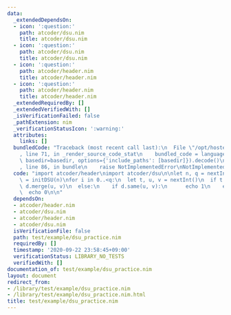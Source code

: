 ```yaml
---
data:
  _extendedDependsOn:
  - icon: ':question:'
    path: atcoder/dsu.nim
    title: atcoder/dsu.nim
  - icon: ':question:'
    path: atcoder/dsu.nim
    title: atcoder/dsu.nim
  - icon: ':question:'
    path: atcoder/header.nim
    title: atcoder/header.nim
  - icon: ':question:'
    path: atcoder/header.nim
    title: atcoder/header.nim
  _extendedRequiredBy: []
  _extendedVerifiedWith: []
  _isVerificationFailed: false
  _pathExtension: nim
  _verificationStatusIcon: ':warning:'
  attributes:
    links: []
  bundledCode: "Traceback (most recent call last):\n  File \"/opt/hostedtoolcache/Python/3.9.6/x64/lib/python3.9/site-packages/onlinejudge_verify/documentation/build.py\"\
    , line 71, in _render_source_code_stat\n    bundled_code = language.bundle(stat.path,\
    \ basedir=basedir, options={'include_paths': [basedir]}).decode()\n  File \"/opt/hostedtoolcache/Python/3.9.6/x64/lib/python3.9/site-packages/onlinejudge_verify/languages/nim.py\"\
    , line 86, in bundle\n    raise NotImplementedError\nNotImplementedError\n"
  code: "import atcoder/header\nimport atcoder/dsu\n\nlet n, q = nextInt()\nvar d\
    \ = initDSU(n)\nfor i in 0..<q:\n  let t, u, v = nextInt()\n  if t == 0:\n   \
    \ d.merge(u, v)\n  else:\n    if d.same(u, v):\n      echo 1\n    else:\n    \
    \  echo 0\n\n"
  dependsOn:
  - atcoder/header.nim
  - atcoder/dsu.nim
  - atcoder/header.nim
  - atcoder/dsu.nim
  isVerificationFile: false
  path: test/example/dsu_practice.nim
  requiredBy: []
  timestamp: '2020-09-22 23:58:45+09:00'
  verificationStatus: LIBRARY_NO_TESTS
  verifiedWith: []
documentation_of: test/example/dsu_practice.nim
layout: document
redirect_from:
- /library/test/example/dsu_practice.nim
- /library/test/example/dsu_practice.nim.html
title: test/example/dsu_practice.nim
---
```

